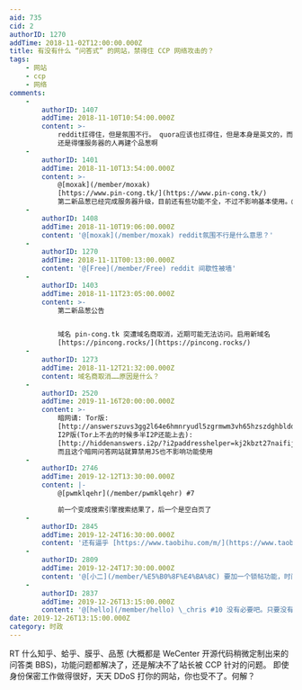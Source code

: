 ```yaml
---
aid: 735
cid: 2
authorID: 1270
addTime: 2018-11-02T12:00:00.000Z
title: 有没有什么 “问答式” 的网站，禁得住 CCP 网络攻击的？
tags:
    - 网站
    - ccp
    - 网络
comments:
    -
        authorID: 1407
        addTime: 2018-11-10T10:54:00.000Z
        content: >-
            reddit扛得住，但是氛围不行。 quora应该也扛得住，但是本身是英文的，而且已经被ccp渗透了不少。
            还是得懂服务器的人再建个品葱啊
    -
        authorID: 1401
        addTime: 2018-11-10T13:54:00.000Z
        content: >-
            @[moxak](/member/moxak)
            [https://www.pin-cong.tk/](https://www.pin-cong.tk/)
            第二新品葱已经完成服务器升级，目前还有些功能不全，不过不影响基本使用。@Ciao 可以帮忙在推上宣传一波么？
    -
        authorID: 1408
        addTime: 2018-11-10T19:06:00.000Z
        content: '@[moxak](/member/moxak) reddit氛围不行是什么意思？'
    -
        authorID: 1270
        addTime: 2018-11-11T00:13:00.000Z
        content: '@[Free](/member/Free) reddit 间歇性被墙'
    -
        authorID: 1403
        addTime: 2018-11-11T23:05:00.000Z
        content: >-
            第二新品葱公告


            域名 pin-cong.tk 突遭域名商取消，近期可能无法访问。启用新域名
            [https://pincong.rocks/](https://pincong.rocks/)
    -
        authorID: 1273
        addTime: 2018-11-12T21:32:00.000Z
        content: 域名商取消……原因是什么？
    -
        authorID: 2520
        addTime: 2019-11-16T20:00:00.000Z
        content: >-
            暗网请: Tor版:
            [http://answerszuvs3gg2l64e6hmnryudl5zgrmwm3vh65hzszdghblddvfiqd.onion](http://answerszuvs3gg2l64e6hmnryudl5zgrmwm3vh65hzszdghblddvfiqd.onion)
            I2P版(Tor上不去的时候多半I2P还能上去):
            [http://hiddenanswers.i2p/?i2paddresshelper=kj2kbzt27naifij4ki6bklsa2qfewxnkzbkgvximr4ecm7y4ojdq.b32.i2p](http://hiddenanswers.i2p/?i2paddresshelper=kj2kbzt27naifij4ki6bklsa2qfewxnkzbkgvximr4ecm7y4ojdq.b32.i2p)
            而且这个暗网问答网站就算禁用JS也不影响功能使用
    -
        authorID: 2746
        addTime: 2019-12-12T13:30:00.000Z
        content: |-
            @[pwmklqehr](/member/pwmklqehr) #7

            前一个变成搜索引擎搜索结果了，后一个是空白页了
    -
        authorID: 2845
        addTime: 2019-12-24T16:30:00.000Z
        content: '还有逼乎 [https://www.taobihu.com/m/](https://www.taobihu.com/m/)'
    -
        authorID: 2809
        addTime: 2019-12-24T17:30:00.000Z
        content: '@[小二](/member/%E5%B0%8F%E4%BA%8C) 要加一个锁帖功能，时间超过若干月，则不能回复。'
    -
        authorID: 2837
        addTime: 2019-12-26T13:15:00.000Z
        content: '@[hello](/member/hello) \_chris #10 没有必要吧。只要没有人故意大规模挖坟影响其他人就没太大影响。'
date: 2019-12-26T13:15:00.000Z
category: 时政
---
```


RT 什么知乎、蛤乎、膜乎、品葱 (大概都是 WeCenter 开源代码稍微定制出来的 问答类 BBS)，功能问题都解决了，还是解决不了站长被 CCP 针对的问题。 即使身份保密工作做得很好，天天 DDoS 打你的网站，你也受不了。何解？
